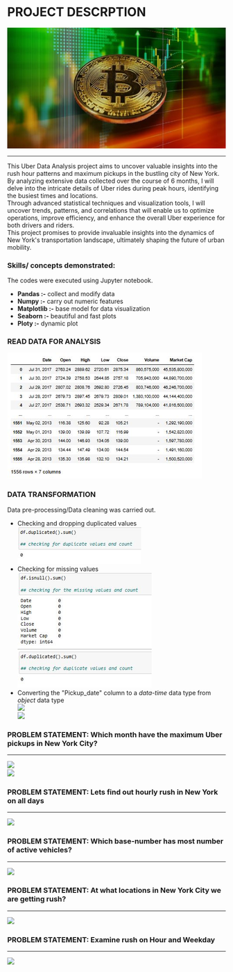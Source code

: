 # PROJECT DESCRPTION
![](Images/intro.JPG)
_______________________________________________________
This Uber Data Analysis project aims to uncover valuable insights into the rush hour patterns and maximum pickups in the bustling city of New York. By analyzing extensive data collected over the course of 6 months, I will delve into the intricate details of Uber rides during peak hours, identifying the busiest times and locations. <br>
Through advanced statistical techniques and visualization tools, I will uncover trends, patterns, and correlations that will enable us to optimize operations, improve efficiency, and enhance the overall Uber experience for both drivers and riders. <br>
This project promises to provide invaluable insights into the dynamics of New York's transportation landscape, ultimately shaping the future of urban mobility.

### Skills/ concepts demonstrated:<br>

The codes were executed using Jupyter notebook.
- **Pandas :-** collect and modify data
- **Numpy :-** carry out numeric features
- **Matplotlib :-** base model for data visualization
- **Seaborn :-** beautiful and fast plots
- **Ploty :-** dynamic plot

### READ DATA FOR ANALYSIS
![](Images/read.JPG)

### DATA TRANSFORMATION
Data pre-processing/Data cleaning was carried out.
- Checking and dropping duplicated values <br> ![](Images/duplicate.JPG)
- Checking for missing values <br> ![](Images/null.JPG)
- Converting the "Pickup_date" column to a _data-time_ data type from _object_ data type <br> ![](Images/object_dtype.JPG) <br> ![](Images/datetime_dtype.JPG)
  
### PROBLEM STATEMENT: Which month have the maximum Uber pickups in New York City?
_______________________________________________________________________________________
![](Images/1line.JPG) <br>
![](Images/1bar.JPG)

### PROBLEM STATEMENT: Lets find out hourly rush in New York on all days 
___________________________________________________________________________________
![](Images/2line.JPG) 

### PROBLEM STATEMENT: Which base-number has most number of active vehicles?
___________________________________________________________________________________
![](Images/3box.JPG) 

### PROBLEM STATEMENT: At what locations in New York City we are getting rush?
___________________________________________________________________________________
![](Images/4map.JPG) 

### PROBLEM STATEMENT: Examine rush on Hour and Weekday
___________________________________________________________________________________
![](Images/5table.JPG) 

